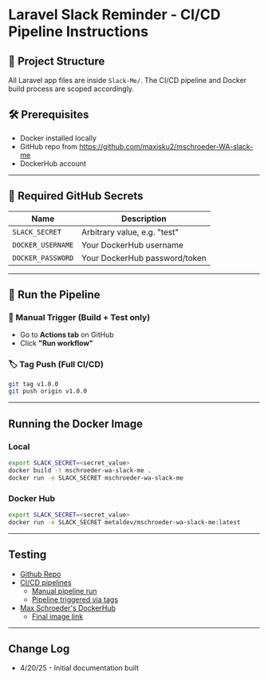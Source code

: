 # Laravel Slack Reminder - CI/CD Pipeline Instructions

## 📁 Project Structure

All Laravel app files are inside `Slack-Me/`. The CI/CD pipeline and Docker build process are scoped accordingly.

## 🛠 Prerequisites

- Docker installed locally
- GitHub repo from https://github.com/maxisku2/mschroeder-WA-slack-me
- DockerHub account

---

## 🔐 Required GitHub Secrets

| Name              | Description                     |
|------------------|---------------------------------|
| `SLACK_SECRET`     | Arbitrary value, e.g. "test"     |
| `DOCKER_USERNAME` | Your DockerHub username         |
| `DOCKER_PASSWORD` | Your DockerHub password/token   |

---

## 🧪 Run the Pipeline

### 🔄 Manual Trigger (Build + Test only)
- Go to **Actions tab** on GitHub
- Click **"Run workflow"**

### 🏷 Tag Push (Full CI/CD)
```bash
git tag v1.0.0
git push origin v1.0.0
```

---

## Running the Docker Image ###

### Local ###
```bash
export SLACK_SECRET=<secret_value>
docker build -t mschroeder-wa-slack-me .
docker run -e SLACK_SECRET mschroeder-wa-slack-me
```

### Docker Hub ###
```bash
export SLACK_SECRET=<secret_value>
docker run -e SLACK_SECRET metaldev/mschroeder-wa-slack-me:latest
```

--- 

## Testing ##

- [Github Repo](https://github.com/maxisku2/mschroeder-WA-slack-me)
- [CI/CD pipelines](https://github.com/maxisku2/mschroeder-WA-slack-me/actions/workflows/cicd.yml)
  - [Manual pipeline run](https://github.com/maxisku2/mschroeder-WA-slack-me/actions/runs/14562739312)
  - [Pipeline triggered via tags](https://github.com/maxisku2/mschroeder-WA-slack-me/actions/runs/14562806824)
- [Max Schroeder's DockerHub](https://hub.docker.com/repositories/metaldev)
  - [Final image link](https://hub.docker.com/repository/docker/metaldev/mschroeder-wa-slack-me/tags/latest/sha256-e50bcc14000165a8ec637177e56e6304b239ab76928f858f739b89b960d9c3a8)
---

## Change Log ##

- 4/20/25 - Initial documentation built